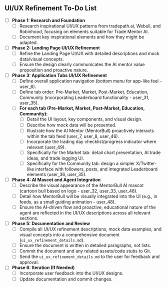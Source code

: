 ## UI/UX Refinement To-Do List

- [ ] **Phase 1: Research and Foundation**
    - [ ] Research inspirational UI/UX patterns from tradepath.ai, Webull, and Robinhood, focusing on elements suitable for Trade Mentor AI.
    - [ ] Document key inspirational elements and how they might be adapted.

- [ ] **Phase 2: Landing Page UI/UX Refinement**
    - [ ] Refine the Landing Page UI/UX with detailed descriptions and mock data/visual concepts.
    - [ ] Ensure the design clearly communicates the AI mentor value proposition and proactive nature.

- [ ] **Phase 3: Application Tabs UI/UX Refinement**
    - [ ] Define overall application navigation (bottom menu for app-like feel - user_6).
    - [ ] Define tab order: Pre-Market, Market, Post-Market, Education, Community (incorporating Leaderboard functionality - user_31, user_35).
    - [ ] **For each tab (Pre-Market, Market, Post-Market, Education, Community):**
        - [ ] Detail the UI layout, key components, and visual design.
        - [ ] Describe how mock data will be presented.
        - [ ] Illustrate how the AI Mentor (MentorBull) proactively interacts within the tab feed (user_7, user_8, user_46).
        - [ ] Incorporate the trading day checklist/progress indicator where relevant (user_49).
        - [ ] Specifically for the Market tab: detail chart presentation, AI trade ideas, and trade logging UI.
        - [ ] Specifically for the Community tab: design a simpler X/Twitter-like interface with followers, posts, and integrated Leaderboard elements (user_36, user_35).

- [ ] **Phase 4: AI Mascot and Agent Integration**
    - [ ] Describe the visual appearance of the MentorBull AI mascot (cartoon bull based on logo - user_32, user_33, user_48).
    - [ ] Detail how MentorBull will be visually integrated into the UI (e.g., in feeds, as a small guiding animation - user_48).
    - [ ] Ensure the AI-driven flow and proactive, educational nature of the agent are reflected in the UI/UX descriptions across all relevant sections.

- [ ] **Phase 5: Documentation and Review**
    - [ ] Compile all UI/UX refinement descriptions, mock data examples, and visual concepts into a comprehensive document (`ui_ux_refinement_details.md`).
    - [ ] Ensure the document is written in detailed paragraphs, not lists.
    - [ ] Commit the document and any related assets/code stubs to Git.
    - [ ] Send the `ui_ux_refinement_details.md` to the user for feedback and approval.

- [ ] **Phase 6: Iteration (If Needed)**
    - [ ] Incorporate user feedback into the UI/UX designs.
    - [ ] Update documentation and commit changes.
